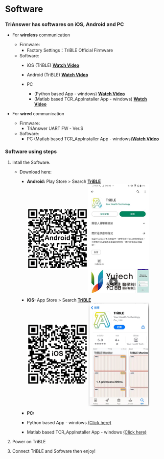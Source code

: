 # Software

### TriAnswer has softwares on iOS, Android and PC 
	
 * For **wireless** communication
 	* Firmware:
 		* Factory Settings：TriBLE Official Firmware
 	* Software:
 		* iOS (TriBLE)  [**Watch Video**](https://youtu.be/Ug0BuDZFy1M?t=12)
 		* Android (TriBLE)  [**Watch Video**](https://youtu.be/Ug0BuDZFy1M?t=133)
 		* PC
		  
     		* (Python based App - windows)  [**Watch Video**](https://youtu.be/Ug0BuDZFy1M?t=232)
        	* (Matlab based TCR_AppInstaller App - windows)  [**Watch Video**](https://www.youtube.com/watch?v=2cSzfthJ7Kk&t=1200s)

	     		 
  * For **wired** communication
  	* Firmware:
  		* TriAnswer UART FW - Ver.S
  	* Software:
  		* PC (Matlab based TCR_AppInstaller App - windows)[**Watch Video**](https://youtu.be/2cSzfthJ7Kk?t=1627)
 
 
 ### Software using steps
 1. Intall the Software. 
 
    - Download here: 
	
	  - **Android:** Play Store > Search [**TriBLE**](https://play.google.com/store/apps/details?id=com.yutech.trible.ken&hl=zh-TW) <br> <code><img src="https://github.com/YuTecHealth/YuTecHealth/blob/master/Asset/TriBLE_nRF52_Arduino/TriAnswer_Android_APP_QR.png" align="middle" 
alt="Yutech logo" width="200" height=""></code><code><img src="https://github.com/YuTecHealth/YuTecHealth/blob/master/Asset/TriBLE_nRF52_Arduino/TriAnswer_Android_download.jpg" align="middle" 
alt="Yutech logo" width="200" height=""></code>
	  
	  - **iOS:**  App Store > Search [**TriBLE**](https://apps.apple.com/tw/app/trible/id1532572637) <br> <code><img src="https://github.com/YuTecHealth/YuTecHealth/blob/master/Asset/TriBLE_nRF52_Arduino/TriAnswer_iOS_APP_QR.png" align="middle" 
alt="Yutech logo" width="200" height=""></code><code><img src="https://github.com/YuTecHealth/YuTecHealth/blob/master/Asset/TriBLE_nRF52_Arduino/TriAnswer_iOS_download.png" align="middle" 
alt="Yutech logo" width="200" height=""></code>
	  
	  - **PC:**
  	  - Python based App - windows [(Click here)](https://drive.google.com/drive/folders/1d0Ha9hpJpxPEAyzRoZnSSR507ah7hEA2)
   	  - Matlab based TCR_AppInstaller App - windows [(Click here)](https://drive.google.com/file/d/1zl-DEultRcGqctC-qeT3eFK8n2D576jf/view?usp=sharing)
	
 2. Power on TriBLE
 3. Connect TriBLE and Software then enjoy!
